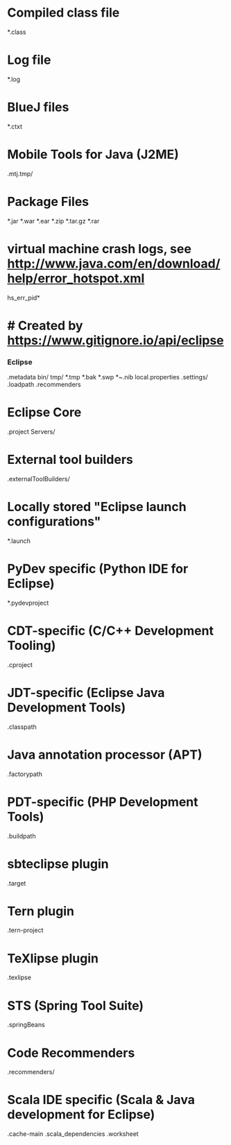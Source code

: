 ﻿# Compiled class file
*.class 
# Log file 
*.log 
# BlueJ files 
*.ctxt 
# Mobile Tools for Java (J2ME) 
.mtj.tmp/ 
# Package Files # 
*.jar 
*.war 
*.ear 
*.zip 
*.tar.gz 
*.rar 
# virtual machine crash logs, see http://www.java.com/en/download/help/error_hotspot.xml 
hs_err_pid* 
# # Created by https://www.gitignore.io/api/eclipse 
### Eclipse ### 
.metadata 
bin/ 
tmp/ 
*.tmp 
*.bak 
*.swp 
*~.nib 
local.properties 
.settings/ 
.loadpath 
.recommenders 
# Eclipse Core 
.project 
Servers/
# External tool builders 
.externalToolBuilders/ 
# Locally stored "Eclipse launch configurations" 
*.launch 
# PyDev specific (Python IDE for Eclipse) 
*.pydevproject 
# CDT-specific (C/C++ Development Tooling) 
.cproject 
# JDT-specific (Eclipse Java Development Tools) 
.classpath 
# Java annotation processor (APT) 
.factorypath 
# PDT-specific (PHP Development Tools) 
.buildpath 
# sbteclipse plugin 
.target 
# Tern plugin 
.tern-project 
# TeXlipse plugin 
.texlipse 
# STS (Spring Tool Suite) 
.springBeans 
# Code Recommenders 
.recommenders/ 
# Scala IDE specific (Scala & Java development for Eclipse) 
.cache-main 
.scala_dependencies 
.worksheet 